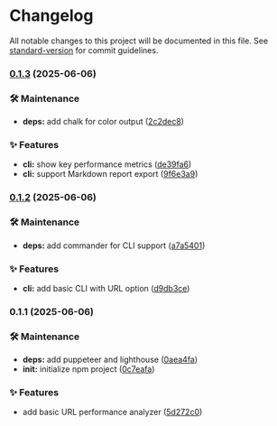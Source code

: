 # Changelog

All notable changes to this project will be documented in this file. See [standard-version](https://github.com/conventional-changelog/standard-version) for commit guidelines.

### [0.1.3](https://github.com/OleksandrZadvornyi/frontend-performance-analyzer/compare/v0.1.2...v0.1.3) (2025-06-06)


### 🛠 Maintenance

* **deps:** add chalk for color output ([2c2dec8](https://github.com/OleksandrZadvornyi/frontend-performance-analyzer/commit/2c2dec8bed17fbc327f036b7c925920c142ffebf))


### ✨ Features

* **cli:** show key performance metrics ([de39fa6](https://github.com/OleksandrZadvornyi/frontend-performance-analyzer/commit/de39fa63cc68cf5d0487be8a56d7fcbd4f3ebcdb))
* **cli:** support Markdown report export ([9f6e3a9](https://github.com/OleksandrZadvornyi/frontend-performance-analyzer/commit/9f6e3a9b54a0f4a510ccbbef35f7ff97616e7b00))

### [0.1.2](https://github.com/OleksandrZadvornyi/frontend-performance-analyzer/compare/v0.1.1...v0.1.2) (2025-06-06)


### 🛠 Maintenance

* **deps:** add commander for CLI support ([a7a5401](https://github.com/OleksandrZadvornyi/frontend-performance-analyzer/commit/a7a540119747dabc1905b67a19bc259cd9f8e18f))


### ✨ Features

* **cli:** add basic CLI with URL option ([d9db3ce](https://github.com/OleksandrZadvornyi/frontend-performance-analyzer/commit/d9db3ceac90024f3d9318d6fc906bfeb2b31f3ca))

### 0.1.1 (2025-06-06)


### 🛠 Maintenance

* **deps:** add puppeteer and lighthouse ([0aea4fa](https://github.com/OleksandrZadvornyi/frontend-performance-analyzer/commit/0aea4fa40dc995242e72fba833925521eabdb103))
* **init:** initialize npm project ([0c7eafa](https://github.com/OleksandrZadvornyi/frontend-performance-analyzer/commit/0c7eafab0bc215480f650dc038f6e9a6d65cb8c0))


### ✨ Features

* add basic URL performance analyzer ([5d272c0](https://github.com/OleksandrZadvornyi/frontend-performance-analyzer/commit/5d272c026898015630e5e12179b621dc3cd87472))
